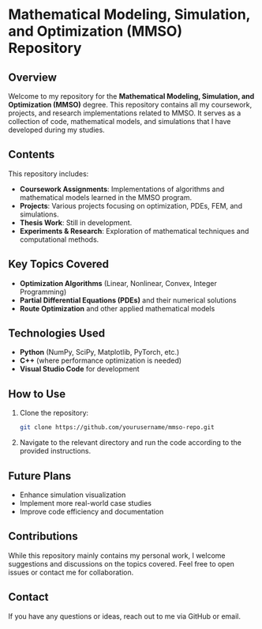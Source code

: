 # Mathematical Modeling, Simulation, and Optimization (MMSO) Repository

## Overview
Welcome to my repository for the **Mathematical Modeling, Simulation, and Optimization (MMSO)** degree. This repository contains all my coursework, projects, and research implementations related to MMSO. It serves as a collection of code, mathematical models, and simulations that I have developed during my studies.

## Contents
This repository includes:
- **Coursework Assignments**: Implementations of algorithms and mathematical models learned in the MMSO program.
- **Projects**: Various projects focusing on optimization, PDEs, FEM, and simulations.
- **Thesis Work**: Still in development. 
- **Experiments & Research**: Exploration of mathematical techniques and computational methods.

## Key Topics Covered
- **Optimization Algorithms** (Linear, Nonlinear, Convex, Integer Programming)
- **Partial Differential Equations (PDEs)** and their numerical solutions
- **Route Optimization** and other applied mathematical models

## Technologies Used
- **Python** (NumPy, SciPy, Matplotlib, PyTorch, etc.)
- **C++** (where performance optimization is needed)
- **Visual Studio Code** for development

## How to Use
1. Clone the repository:
   ```bash
   git clone https://github.com/yourusername/mmso-repo.git
   ```
2. Navigate to the relevant directory and run the code according to the provided instructions.

## Future Plans
- Enhance simulation visualization 
- Implement more real-world case studies
- Improve code efficiency and documentation

## Contributions
While this repository mainly contains my personal work, I welcome suggestions and discussions on the topics covered. Feel free to open issues or contact me for collaboration.

## Contact
If you have any questions or ideas, reach out to me via GitHub or email.


